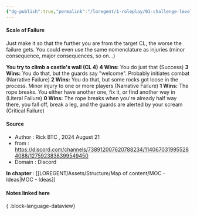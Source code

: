 ```yaml
---
{"dg-publish":true,"permalink":"/loregent/1-roleplay/01-challenge-level/rpg-idea-scale-of-failure/","noteIcon":""}
---
```



#### Scale of Failure

Just make it so that the further you are from the target CL, the worse the failure gets. You could even use the same nomenclature as injuries (minor consequence, major consequences, so on...)

**You try to climb a castle's wall (CL 4)**
**4 Wins:** You do just that (Success)
**3 Wins:** You do that, but the guards say "welcome". Probably initiates combat (Narrative Failure)
**2 Wins:** You do that, but some rocks got loose in the process. Minor injury to one or more players (Narrative Failure)
**1 Wins:** The rope breaks. You either have another one, fix it, or find another way in (Literal Failure)
**0 Wins:** The rope breaks when you're already half way there, you fall off, break a leg, and the guards are alerted by your scream (Critical Failure)

<!--- ---------------------------------------------------------------------  -->
#### Source
- Author : Rick BTC ,  2024 August 21
- from : https://discord.com/channels/738912007620788234/1140670319955284088/1275923838399549450
- Domain : Discord
<!--- ---------------------------------------------------------------------  -->

**In chapter** : [[LOREGENT/Assets/Structure/Map of content/MOC - Ideas\|MOC - Ideas]]

#### Notes linked here

{ .block-language-dataview}
